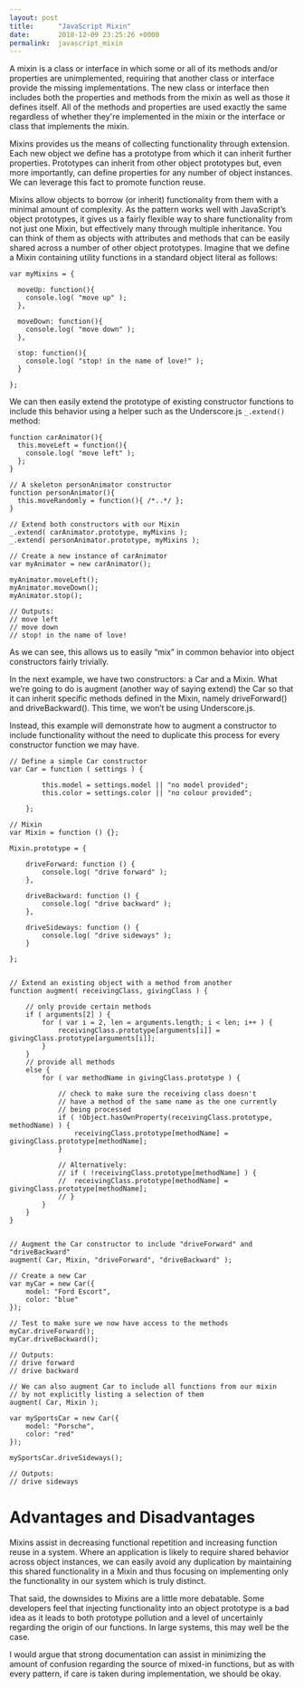 ```yaml
---
layout: post
title:      "JavaScript Mixin"
date:       2018-12-09 23:25:26 +0000
permalink:  javascript_mixin
---
```



A mixin is a class or interface in which some or all of its methods and/or properties are unimplemented, requiring that another class or interface provide the missing implementations. The new class or interface then includes both the properties and methods from the mixin as well as those it defines itself. All of the methods and properties are used exactly the same regardless of whether they're implemented in the mixin or the interface or class that implements the mixin.

Mixins provides us the means of collecting functionality through extension. Each new object we define has a prototype from which it can inherit further properties. Prototypes can inherit from other object prototypes but, even more importantly, can define properties for any number of object instances. We can leverage this fact to promote function reuse.

Mixins allow objects to borrow (or inherit) functionality from them with a minimal amount of complexity. As the pattern works well with JavaScript’s object prototypes, it gives us a fairly flexible way to share functionality from not just one Mixin, but effectively many through multiple inheritance.
You can think of them as objects with attributes and methods that can be easily shared across a number of other object prototypes. Imagine that we define a Mixin containing utility functions in a standard object literal as follows:

```
var myMixins = {

  moveUp: function(){
    console.log( "move up" );
  },

  moveDown: function(){
    console.log( "move down" );
  },

  stop: function(){
    console.log( "stop! in the name of love!" );
  }

};
```

We can then easily extend the prototype of existing constructor functions to include this behavior using a helper such as the Underscore.js `_.extend() `  method:

```
function carAnimator(){
  this.moveLeft = function(){
    console.log( "move left" );
  };
}

// A skeleton personAnimator constructor
function personAnimator(){
  this.moveRandomly = function(){ /*..*/ };
}

// Extend both constructors with our Mixin
_.extend( carAnimator.prototype, myMixins );
_.extend( personAnimator.prototype, myMixins );

// Create a new instance of carAnimator
var myAnimator = new carAnimator();

myAnimator.moveLeft();
myAnimator.moveDown();
myAnimator.stop();

// Outputs:
// move left
// move down
// stop! in the name of love!
```

As we can see, this allows us to easily “mix” in common behavior into object constructors fairly trivially.

In the next example, we have two constructors: a Car and a Mixin. What we’re going to do is augment (another way of saying extend) the Car so that it can inherit specific methods defined in the Mixin, namely driveForward() and driveBackward(). This time, we won’t be using Underscore.js.

Instead, this example will demonstrate how to augment a constructor to include functionality without the need to duplicate this process for every constructor function we may have.

```
// Define a simple Car constructor
var Car = function ( settings ) {

        this.model = settings.model || "no model provided";
        this.color = settings.color || "no colour provided";

    };

// Mixin
var Mixin = function () {};

Mixin.prototype = {

    driveForward: function () {
        console.log( "drive forward" );
    },

    driveBackward: function () {
        console.log( "drive backward" );
    },

    driveSideways: function () {
        console.log( "drive sideways" );
    }

};


// Extend an existing object with a method from another
function augment( receivingClass, givingClass ) {

    // only provide certain methods
    if ( arguments[2] ) {
        for ( var i = 2, len = arguments.length; i < len; i++ ) {
            receivingClass.prototype[arguments[i]] = givingClass.prototype[arguments[i]];
        }
    }
    // provide all methods
    else {
        for ( var methodName in givingClass.prototype ) {

            // check to make sure the receiving class doesn't 
            // have a method of the same name as the one currently 
            // being processed 
            if ( !Object.hasOwnProperty(receivingClass.prototype, methodName) ) {
                receivingClass.prototype[methodName] = givingClass.prototype[methodName];
            }

            // Alternatively:
            // if ( !receivingClass.prototype[methodName] ) {
            //  receivingClass.prototype[methodName] = givingClass.prototype[methodName];
            // }
        }
    }
}


// Augment the Car constructor to include "driveForward" and "driveBackward"
augment( Car, Mixin, "driveForward", "driveBackward" );

// Create a new Car
var myCar = new Car({
    model: "Ford Escort",
    color: "blue"
});

// Test to make sure we now have access to the methods
myCar.driveForward();
myCar.driveBackward();

// Outputs:
// drive forward
// drive backward

// We can also augment Car to include all functions from our mixin
// by not explicitly listing a selection of them
augment( Car, Mixin );

var mySportsCar = new Car({
    model: "Porsche",
    color: "red"
});

mySportsCar.driveSideways();

// Outputs:
// drive sideways
```

# Advantages and Disadvantages
Mixins assist in decreasing functional repetition and increasing function reuse in a system. Where an application is likely to require shared behavior across object instances, we can easily avoid any duplication by maintaining this shared functionality in a Mixin and thus focusing on implementing only the functionality in our system which is truly distinct.

That said, the downsides to Mixins are a little more debatable. Some developers feel that injecting functionality into an object prototype is a bad idea as it leads to both prototype pollution and a level of uncertainly regarding the origin of our functions. In large systems, this may well be the case.

I would argue that strong documentation can assist in minimizing the amount of confusion regarding the source of mixed-in functions, but as with every pattern, if care is taken during implementation, we should be okay.


